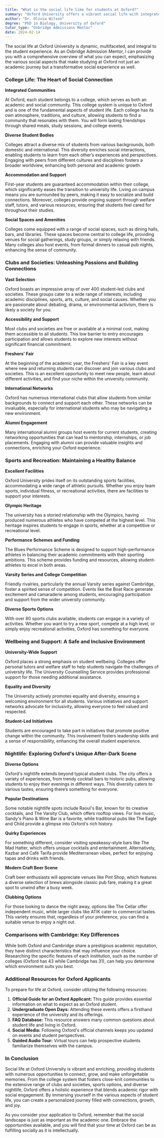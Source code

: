 ```yaml
---
title: "What is the social life like for students at Oxford?"
summary: "Oxford University offers a vibrant social life with integrated college communities, enhancing both academic and social experiences for students."
author: "Dr. Olivia Wilson"
degree: "PhD in Biology, University of Oxford"
tutor_type: "Oxbridge Admissions Mentor"
date: 2024-02-14
---
```


The social life at Oxford University is dynamic, multifaceted, and integral to the student experience. As an Oxbridge Admission Mentor, I can provide you with a comprehensive overview of what you can expect, emphasizing the various social aspects that make studying at Oxford not just an academic journey but a transformative social experience as well.

### College Life: The Heart of Social Connection

**Integrated Communities**

At Oxford, each student belongs to a college, which serves as both an academic and social community. This college system is unique to Oxford and is one of the fundamental aspects of student life. Each college has its own atmosphere, traditions, and culture, allowing students to find a community that resonates with them. You will form lasting friendships through shared meals, study sessions, and college events.

**Diverse Student Bodies**

Colleges attract a diverse mix of students from various backgrounds, both domestic and international. This diversity enriches social interactions, enabling students to learn from each other’s experiences and perspectives. Engaging with peers from different cultures and disciplines fosters a broader worldview, enhancing both personal and academic growth.

**Accommodation and Support**

First-year students are guaranteed accommodation within their college, which significantly eases the transition to university life. Living on campus means you are surrounded by peers, making it easy to socialize and build connections. Moreover, colleges provide ongoing support through welfare staff, tutors, and various resources, ensuring that students feel cared for throughout their studies.

**Social Spaces and Amenities**

Colleges come equipped with a range of social spaces, such as dining halls, bars, and libraries. These spaces become central to college life, providing venues for social gatherings, study groups, or simply relaxing with friends. Many colleges also host events, from formal dinners to casual pub nights, enhancing the sense of community.

### Clubs and Societies: Unleashing Passions and Building Connections

**Vast Selection**

Oxford boasts an impressive array of over 400 student-led clubs and societies. These groups cater to a wide range of interests, including academic disciplines, sports, arts, culture, and social causes. Whether you are passionate about debating, drama, or environmental activism, there is likely a society for you.

**Accessibility and Support**

Most clubs and societies are free or available at a minimal cost, making them accessible to all students. This low barrier to entry encourages participation and allows students to explore new interests without significant financial commitment. 

**Freshers' Fair**

At the beginning of the academic year, the Freshers' Fair is a key event where new and returning students can discover and join various clubs and societies. This is an excellent opportunity to meet new people, learn about different activities, and find your niche within the university community.

**International Networks**

Oxford has numerous international clubs that allow students from similar backgrounds to connect and support each other. These networks can be invaluable, especially for international students who may be navigating a new environment.

**Alumni Engagement**

Many international alumni groups host events for current students, creating networking opportunities that can lead to mentorship, internships, or job placements. Engaging with alumni can provide valuable insights and connections, enriching your Oxford experience.

### Sports and Recreation: Maintaining a Healthy Balance

**Excellent Facilities**

Oxford University prides itself on its outstanding sports facilities, accommodating a wide range of athletic pursuits. Whether you enjoy team sports, individual fitness, or recreational activities, there are facilities to support your interests.

**Olympic Heritage**

The university has a storied relationship with the Olympics, having produced numerous athletes who have competed at the highest level. This heritage inspires students to engage in sports, whether at a competitive or recreational level. 

**Performance Schemes and Funding**

The Blues Performance Scheme is designed to support high-performance athletes in balancing their academic commitments with their sporting ambitions. This scheme provides funding and resources, allowing student-athletes to excel in both areas.

**Varsity Series and College Competition**

Friendly rivalries, particularly the annual Varsity series against Cambridge, foster a spirited sense of competition. Events like the Boat Race generate excitement and camaraderie among students, encouraging participation and support from the wider university community.

**Diverse Sports Options**

With over 80 sports clubs available, students can engage in a variety of activities. Whether you want to try a new sport, compete at a high level, or simply enjoy recreational activities, Oxford has something for everyone.

### Wellbeing and Support: A Safe and Inclusive Environment

**University-Wide Support**

Oxford places a strong emphasis on student wellbeing. Colleges offer personal tutors and welfare staff to help students navigate the challenges of university life. The University Counselling Service provides professional support for those needing additional assistance.

**Equality and Diversity**

The University actively promotes equality and diversity, ensuring a welcoming environment for all students. Various initiatives and support networks advocate for inclusivity, allowing everyone to feel valued and respected.

**Student-Led Initiatives**

Students are encouraged to take part in initiatives that promote positive change within the community. This involvement fosters leadership skills and a sense of responsibility, enhancing the overall student experience.

### Nightlife: Exploring Oxford's Unique After-Dark Scene

**Diverse Options**

Oxford's nightlife extends beyond typical student clubs. The city offers a variety of experiences, from trendy cocktail bars to historic pubs, allowing students to enjoy their evenings in different ways. This diversity caters to various tastes, ensuring there’s something for everyone.

**Popular Destinations**

Some notable nightlife spots include Raoul's Bar, known for its creative cocktails, and The Varsity Club, which offers rooftop views. For live music, Sandy's Piano & Wine Bar is a favorite, while traditional pubs like The Eagle and Child provide a glimpse into Oxford's rich history.

**Quirky Experiences**

For something different, consider visiting speakeasy-style bars like The Mad Hatter, which offers unique cocktails and entertainment. Alternatively, Kazbar and Café Tarifa provide Mediterranean vibes, perfect for enjoying tapas and drinks with friends.

**Modern Craft Beer Scene**

Craft beer enthusiasts will appreciate venues like Pint Shop, which features a diverse selection of brews alongside classic pub fare, making it a great spot to unwind after a busy week.

**Clubbing Options**

For those looking to dance the night away, options like The Cellar offer independent music, while larger clubs like ATIK cater to commercial tastes. This variety ensures that, regardless of your preference, you can find a suitable venue to enjoy a night out.

### Comparisons with Cambridge: Key Differences

While both Oxford and Cambridge share a prestigious academic reputation, they have distinct characteristics that may influence your choice. Researching the specific features of each institution, such as the number of colleges (Oxford has 43 while Cambridge has 31), can help you determine which environment suits you best.

### Additional Resources for Oxford Applicants

To prepare for life at Oxford, consider utilizing the following resources:

1. **Official Guide for an Oxford Applicant:** This guide provides essential information on what to expect as an Oxford student.
2. **Undergraduate Open Days:** Attending these events offers a firsthand experience of the university and its offerings.
3. **FAQ Database:** This resource answers many common questions about student life and living in Oxford.
4. **Social Media:** Following Oxford's official channels keeps you updated on events and student perspectives.
5. **Guided Audio Tour:** Virtual tours can help prospective students familiarize themselves with the campus.

### In Conclusion

Social life at Oxford University is vibrant and enriching, providing students with numerous opportunities to connect, grow, and make unforgettable memories. From the college system that fosters close-knit communities to the extensive range of clubs and societies, sports options, and diverse nightlife, Oxford offers a holistic experience that blends academic rigor with social engagement. By immersing yourself in the various aspects of student life, you can create a personalized journey filled with connections, growth, and joy. 

As you consider your application to Oxford, remember that the social landscape is just as important as the academic one. Embrace the opportunities available, and you will find that your time at Oxford can be as fulfilling socially as it is intellectually.
    